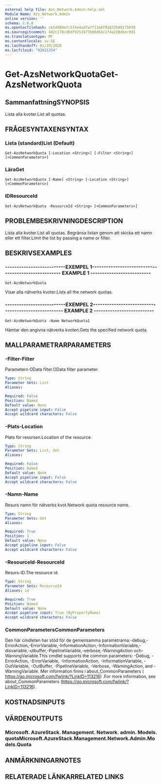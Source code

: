 ```yaml
---
external help file: Azs.Network.Admin-help.xml
Module Name: Azs.Network.Admin
online version: ''
schema: 2.0.0
ms.openlocfilehash: cb5d980efc5f4e4ad7aff13a8f91832589175039
ms.sourcegitcommit: 4d2c178cd6df9151877b08d54c1f4a228dbec9d1
ms.translationtype: MT
ms.contentlocale: sv-SE
ms.lasthandoff: 01/29/2020
ms.locfileid: "93921254"
---
```

# <span data-ttu-id="fce4a-101">Get-AzsNetworkQuota</span><span class="sxs-lookup"><span data-stu-id="fce4a-101">Get-AzsNetworkQuota</span></span>

## <span data-ttu-id="fce4a-102">Sammanfattning</span><span class="sxs-lookup"><span data-stu-id="fce4a-102">SYNOPSIS</span></span>
<span data-ttu-id="fce4a-103">Lista alla kvoter.</span><span class="sxs-lookup"><span data-stu-id="fce4a-103">List all quotas.</span></span>

## <span data-ttu-id="fce4a-104">FRÅGESYNTAXEN</span><span class="sxs-lookup"><span data-stu-id="fce4a-104">SYNTAX</span></span>

### <span data-ttu-id="fce4a-105">Lista (standard)</span><span class="sxs-lookup"><span data-stu-id="fce4a-105">List (Default)</span></span>
```
Get-AzsNetworkQuota [-Location <String>] [-Filter <String>] [<CommonParameters>]
```

### <span data-ttu-id="fce4a-106">Lära</span><span class="sxs-lookup"><span data-stu-id="fce4a-106">Get</span></span>
```
Get-AzsNetworkQuota [-Name] <String> [-Location <String>] [<CommonParameters>]
```

### <span data-ttu-id="fce4a-107">ID</span><span class="sxs-lookup"><span data-stu-id="fce4a-107">ResourceId</span></span>
```
Get-AzsNetworkQuota -ResourceId <String> [<CommonParameters>]
```

## <span data-ttu-id="fce4a-108">PROBLEMBESKRIVNING</span><span class="sxs-lookup"><span data-stu-id="fce4a-108">DESCRIPTION</span></span>
<span data-ttu-id="fce4a-109">Lista alla kvoter.</span><span class="sxs-lookup"><span data-stu-id="fce4a-109">List all quotas.</span></span>
<span data-ttu-id="fce4a-110">Begränsa listan genom att skicka ett namn eller ett filter.</span><span class="sxs-lookup"><span data-stu-id="fce4a-110">Limit the list by passing a name or filter.</span></span>

## <span data-ttu-id="fce4a-111">BESKRIVS</span><span class="sxs-lookup"><span data-stu-id="fce4a-111">EXAMPLES</span></span>

### <span data-ttu-id="fce4a-112">--------------------------EXEMPEL 1--------------------------</span><span class="sxs-lookup"><span data-stu-id="fce4a-112">-------------------------- EXAMPLE 1 --------------------------</span></span>
```
Get-AzsNetworkQuota
```

<span data-ttu-id="fce4a-113">Visar alla nätverks kvoter.</span><span class="sxs-lookup"><span data-stu-id="fce4a-113">Lists all the  network quotas.</span></span>

### <span data-ttu-id="fce4a-114">--------------------------EXEMPEL 2--------------------------</span><span class="sxs-lookup"><span data-stu-id="fce4a-114">-------------------------- EXAMPLE 2 --------------------------</span></span>
```
Get-AzsNetworkQuota -Name NetworkQuota1
```

<span data-ttu-id="fce4a-115">Hämtar den angivna nätverks kvoten.</span><span class="sxs-lookup"><span data-stu-id="fce4a-115">Gets the specified network quota.</span></span>

## <span data-ttu-id="fce4a-116">MALLPARAMETRAR</span><span class="sxs-lookup"><span data-stu-id="fce4a-116">PARAMETERS</span></span>

### <span data-ttu-id="fce4a-117">-Filter</span><span class="sxs-lookup"><span data-stu-id="fce4a-117">-Filter</span></span>
<span data-ttu-id="fce4a-118">Parametern OData filter.</span><span class="sxs-lookup"><span data-stu-id="fce4a-118">OData filter parameter.</span></span>

```yaml
Type: String
Parameter Sets: List
Aliases: 

Required: False
Position: Named
Default value: None
Accept pipeline input: False
Accept wildcard characters: False
```

### <span data-ttu-id="fce4a-119">-Plats</span><span class="sxs-lookup"><span data-stu-id="fce4a-119">-Location</span></span>
<span data-ttu-id="fce4a-120">Plats för resursen.</span><span class="sxs-lookup"><span data-stu-id="fce4a-120">Location of the resource.</span></span>

```yaml
Type: String
Parameter Sets: List, Get
Aliases: 

Required: False
Position: Named
Default value: None
Accept pipeline input: False
Accept wildcard characters: False
```

### <span data-ttu-id="fce4a-121">-Namn</span><span class="sxs-lookup"><span data-stu-id="fce4a-121">-Name</span></span>
<span data-ttu-id="fce4a-122">Resurs namn för nätverks kvot.</span><span class="sxs-lookup"><span data-stu-id="fce4a-122">Network quota resource name.</span></span>

```yaml
Type: String
Parameter Sets: Get
Aliases: 

Required: True
Position: 1
Default value: None
Accept pipeline input: False
Accept wildcard characters: False
```

### <span data-ttu-id="fce4a-123">-ResourceId</span><span class="sxs-lookup"><span data-stu-id="fce4a-123">-ResourceId</span></span>
<span data-ttu-id="fce4a-124">Resurs-ID.</span><span class="sxs-lookup"><span data-stu-id="fce4a-124">The resource id.</span></span>

```yaml
Type: String
Parameter Sets: ResourceId
Aliases: id

Required: True
Position: Named
Default value: None
Accept pipeline input: True (ByPropertyName)
Accept wildcard characters: False
```

### <span data-ttu-id="fce4a-125">CommonParameters</span><span class="sxs-lookup"><span data-stu-id="fce4a-125">CommonParameters</span></span>
<span data-ttu-id="fce4a-126">Den här cmdleten har stöd för de gemensamma parametrarna:-debug,-ErrorAction,-ErrorVariable,-InformationAction,-InformationVariable,-disvariable,-utbuffer,-PipelineVariable,-verbose,-WarningAction och-WarningVariable.</span><span class="sxs-lookup"><span data-stu-id="fce4a-126">This cmdlet supports the common parameters: -Debug, -ErrorAction, -ErrorVariable, -InformationAction, -InformationVariable, -OutVariable, -OutBuffer, -PipelineVariable, -Verbose, -WarningAction, and -WarningVariable.</span></span> <span data-ttu-id="fce4a-127">Mer information finns i about_CommonParameters ( https://go.microsoft.com/fwlink/?LinkID=113216) .</span><span class="sxs-lookup"><span data-stu-id="fce4a-127">For more information, see about_CommonParameters (https://go.microsoft.com/fwlink/?LinkID=113216).</span></span>

## <span data-ttu-id="fce4a-128">KOSTNADS</span><span class="sxs-lookup"><span data-stu-id="fce4a-128">INPUTS</span></span>

## <span data-ttu-id="fce4a-129">VÄRDEN</span><span class="sxs-lookup"><span data-stu-id="fce4a-129">OUTPUTS</span></span>

### <span data-ttu-id="fce4a-130">Microsoft. AzureStack. Management. Network. admin. Models. quota</span><span class="sxs-lookup"><span data-stu-id="fce4a-130">Microsoft.AzureStack.Management.Network.Admin.Models.Quota</span></span>

## <span data-ttu-id="fce4a-131">ANMÄRKNINGAR</span><span class="sxs-lookup"><span data-stu-id="fce4a-131">NOTES</span></span>

## <span data-ttu-id="fce4a-132">RELATERADE LÄNKAR</span><span class="sxs-lookup"><span data-stu-id="fce4a-132">RELATED LINKS</span></span>

